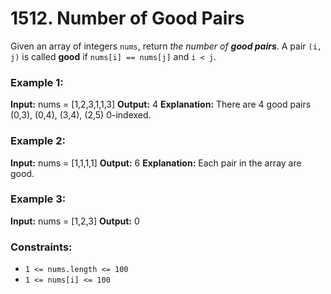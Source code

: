 # 1512. Number of Good Pairs

Given an array of integers `nums`, return *the number of **good pairs***.
A pair `(i, j)` is called **good** if `nums[i] == nums[j]` and `i < j`.

### Example 1:
**Input:** nums = [1,2,3,1,1,3]
**Output:** 4
**Explanation:** There are 4 good pairs (0,3), (0,4), (3,4), (2,5) 0-indexed.

### Example 2:
**Input:** nums = [1,1,1,1]
**Output:** 6
**Explanation:** Each pair in the array are good.

### Example 3:
**Input:** nums = [1,2,3]
**Output:** 0
 
### Constraints:
- `1 <= nums.length <= 100`
- `1 <= nums[i] <= 100`
